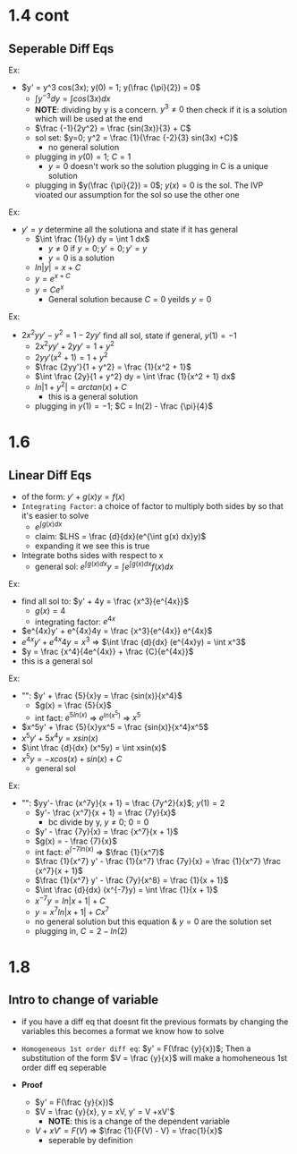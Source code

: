 # 1.4 cont
## Seperable Diff Eqs
Ex:
- $y' = y^3 cos(3x); y(0) = 1; y(\frac {\pi}{2}) = 0$
    - $\int y^{-3} dy = \int cos(3x) dx$
    - **NOTE**: dividing by y is a concern. $y^3 \neq 0$ then check if it is a solution which will be used at the end
    - $\frac {-1}{2y^2} = \frac {sin(3x)}{3} + C$
    - sol set: $y=0; y^2 = \frac {1}{\frac {-2}{3} sin(3x) +C}$
        - no general solution
    - plugging in $y(0) = 1$; $C = 1$
        - $y = 0$ doesn't work so the solution plugging in C is a unique solution
    - plugging in $y(\frac {\pi}{2}) = 0$; $y(x) = 0$ is the sol. The IVP vioated our assumption for the sol so use the other one

Ex:
- $y' = y$ determine all the solutiona and state if it has general
    - $\int \frac {1}{y} dy = \int 1 dx$
        - $y \neq 0$ if $y = 0; y' = 0; y' = y$
        - $y = 0$ is a solution
    - $ln|y| = x + C$
    - $y = e^{x + C}$
    - $y = Ce^x$
        - General solution because $C = 0$ yeilds $y = 0$

Ex:
- $2x^2yy'-y^2 = 1 - 2yy'$ find all sol, state if general, $y(1) = -1$
    - $2x^2yy' + 2yy' = 1 + y^2$
    - $2yy'(x^2 + 1) = 1 + y^2$
    - $\frac {2yy'}{1 + y^2} = \frac {1}{x^2 + 1}$
    - $\int \frac {2y}{1 + y^2} dy = \int \frac {1}{x^2 + 1} dx$
    - $ln|1 + y^2| = arctan(x) + C$
        - this is a general solution
    - plugging in $y(1) = -1$; $C = ln(2) - \frac {\pi}{4}$

# 1.6
## Linear Diff Eqs
- of the form: $y' + g(x)y = f(x)$
- `Integrating Factor`: a choice of factor to multiply both sides by so that it's easier to solve
    - $e^{\int g(x) dx}$
    - claim: $LHS = \frac {d}{dx}(e^{\int g(x) dx}y)$
    - expanding it we see this is true
- Integrate boths sides with respect to x
    - general sol: $e^{\int g(x) dx} y = \int e^{\int g(x) dx} f(x) dx$

Ex:
- find all sol to: $y' + 4y = \frac {x^3}{e^{4x}}$
    - $g(x) = 4$
    - integrating factor: $e^{4x}$
- $e^{4x}y' + e^{4x}4y = \frac {x^3}{e^{4x}} e^{4x}$
- $e^{4x}y' + e^{4x}4y = x^3$ => $\int \frac {d}{dx} (e^{4x}y) = \int x^3$
- $y = \frac {x^4}{4e^{4x}} + \frac {C}{e^{4x}}$
- this is a general sol

Ex:
- "": $y' + \frac {5}{x}y = \frac {sin(x)}{x^4}$
    - $g(x) = \frac {5}{x}$
    - int fact: $e^{5ln(x)}$ => $e^{ln(x^5)}$ => $x^5$
- $x^5y' + \frac {5}{x}yx^5 = \frac {sin(x)}{x^4}x^5$
- $x^5y' + 5x^4y = xsin(x)$
- $\int \frac {d}{dx} (x^5y) = \int xsin(x)$
- $x^5y = -xcos(x) + sin(x) + C$
    - general sol

Ex:
- "": $yy'- \frac {x^7y}{x + 1} = \frac {7y^2}{x}$; $y(1) = 2$
    - $y'- \frac {x^7}{x + 1} = \frac {7y}{x}$
        - bc divide by y, $y \neq 0$; $0 = 0$
    - $y' - \frac {7y}{x} = \frac {x^7}{x + 1}$
    - $g(x) = - \frac {7}{x}$
    - int fact: $e^{\int -7ln(x)}$ => $\frac {1}{x^7}$
    - $\frac {1}{x^7} y' - \frac {1}{x^7} \frac {7y}{x} = \frac {1}{x^7} \frac {x^7}{x + 1}$
    - $\frac {1}{x^7} y' - \frac {7y}{x^8} = \frac {1}{x + 1}$
    - $\int \frac {d}{dx} (x^{-7}y) = \int \frac {1}{x + 1}$
    - $x^{-7}y = ln|x + 1| + C$
    - $y = x^7{ln|x + 1|} + Cx^7$
    - no general solution but this equation & $y = 0$ are the solution set
    - plugging in, $C = 2 - ln(2)$

# 1.8
## Intro to change of variable
- if you have a diff eq that doesnt fit the previous formats by changing the variables this becomes a format we know how to solve
- `Homogeneous 1st order diff eq`: $y' = F(\frac {y}{x})$; Then a substitution of the form $V = \frac {y}{x}$ will make a homoheneous 1st order diff eq seperable

- **Proof**
    - $y' = F(\frac {y}{x})$
    - $V = \frac {y}{x}, y = xV, y' = V +xV'$
        - **NOTE**: this is a change of the dependent variable
    - $V + xV' = F(V)$ => $\frac {1}{F(V) - V} = \frac{1}{x}$
        - seperable by definition
